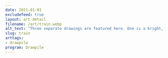 ```yaml
---
date: 2021-01-01
excludefeed: true
layout: art-detail
filename: /art/train.webp
alt_text: "Three separate drawings are featured here. One is a bright, sparkly key. The other is a boy, holding and starting at a cup of coffee. The last is a large green train, chugging and blowing steam."
slug: train
arttags:
- drawpile
program: Drawpile
---
```

